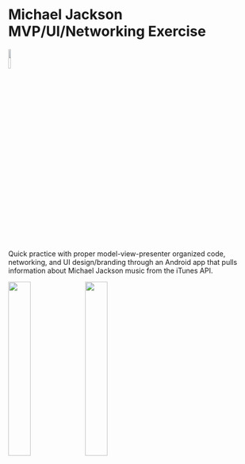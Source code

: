 # Michael Jackson MVP/UI/Networking Exercise

<img src="https://imgur.com/H7vxNGI.png" height="10%" width="10%">

Quick practice with proper model-view-presenter organized code, networking, and UI design/branding through an Android app that pulls information about Michael Jackson music from the iTunes API.

<img src="https://i.imgur.com/uQJGUzt.png" height="30%" width="30%">

<img src="https://i.imgur.com/3hQBPvy.png" height="30%" width="30%">

